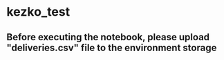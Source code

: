 # kezko_test
## Before executing the notebook, please upload "deliveries.csv" file to the environment storage
